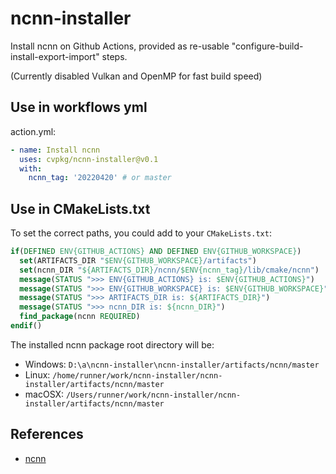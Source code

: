 # ncnn-installer

Install ncnn on Github Actions, provided as re-usable "configure-build-install-export-import" steps.

(Currently disabled Vulkan and OpenMP for fast build speed)

## Use in workflows yml
action.yml:
```yml
- name: Install ncnn
  uses: cvpkg/ncnn-installer@v0.1
  with:
    ncnn_tag: '20220420' # or master
```

## Use in CMakeLists.txt
To set the correct paths, you could add to your `CMakeLists.txt`:
```cmake
if(DEFINED ENV{GITHUB_ACTIONS} AND DEFINED ENV{GITHUB_WORKSPACE})
  set(ARTIFACTS_DIR "$ENV{GITHUB_WORKSPACE}/artifacts")
  set(ncnn_DIR "${ARTIFACTS_DIR}/ncnn/$ENV{ncnn_tag}/lib/cmake/ncnn")
  message(STATUS ">>> ENV{GITHUB_ACTIONS} is: $ENV{GITHUB_ACTIONS}")
  message(STATUS ">>> ENV{GITHUB_WORKSPACE} is: $ENV{GITHUB_WORKSPACE}")
  message(STATUS ">>> ARTIFACTS_DIR is: ${ARTIFACTS_DIR}")
  message(STATUS ">>> ncnn_DIR is: ${ncnn_DIR}")
  find_package(ncnn REQUIRED)
endif()
```

The installed ncnn package root directory will be:
- Windows: `D:\a\ncnn-installer\ncnn-installer/artifacts/ncnn/master`
- Linux: `/home/runner/work/ncnn-installer/ncnn-installer/artifacts/ncnn/master`
- macOSX: `/Users/runner/work/ncnn-installer/ncnn-installer/artifacts/ncnn/master`

## References
- [ncnn](https://github.com/tencent/ncnn)